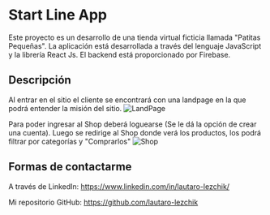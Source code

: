 # Start Line App

Este proyecto es un desarrollo de una tienda virtual ficticia llamada "Patitas Pequeñas".
La aplicación está desarrollada a través del lenguaje JavaScript y la librería React Js. El backend está proporcionado por Firebase.

## Descripción

Al entrar en el sitio el cliente se encontrará con una landpage en la que podrá entender la misión del sitio.
![LandPage](https://user-images.githubusercontent.com/88845146/171019860-c4e614ae-a383-4ad2-9a60-5aee964922da.png)


Para poder ingresar al Shop deberá loguearse (Se le dá la opción de crear una cuenta).
Luego se redirige al Shop donde verá los productos, los podrá filtrar por categorías y "Comprarlos"
![Shop](https://user-images.githubusercontent.com/88845146/171019834-ca7b242a-689e-4cc2-8413-6342de5165d6.png)


## Formas de contactarme

A través de LinkedIn: https://www.linkedin.com/in/lautaro-lezchik/

Mi repositorio GitHub: https://github.com/lautaro-lezchik


